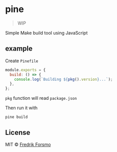 # pine

> WIP

Simple Make build tool using JavaScript

## example

Create `Pinefile`

```js
module.exports = {
  build: () => {
    console.log(`Building ${pkg().version}...`);
  },
};
```

`pkg` function will read `package.json`

Then run it with

```
pine build
```

## License

MIT © [Fredrik Forsmo](https://github.com/frozzare)